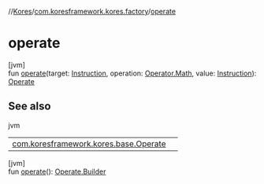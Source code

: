 //[Kores](../../index.md)/[com.koresframework.kores.factory](index.md)/[operate](operate.md)

# operate

[jvm]\
fun [operate](operate.md)(target: [Instruction](../com.koresframework.kores/-instruction/index.md), operation: [Operator.Math](../com.koresframework.kores.operator/-operator/-math/index.md), value: [Instruction](../com.koresframework.kores/-instruction/index.md)): [Operate](../com.koresframework.kores.base/-operate/index.md)

## See also

jvm

| | |
|---|---|
| [com.koresframework.kores.base.Operate](../com.koresframework.kores.base/-operate/index.md) |  |

[jvm]\
fun [operate](operate.md)(): [Operate.Builder](../com.koresframework.kores.base/-operate/-builder/index.md)
